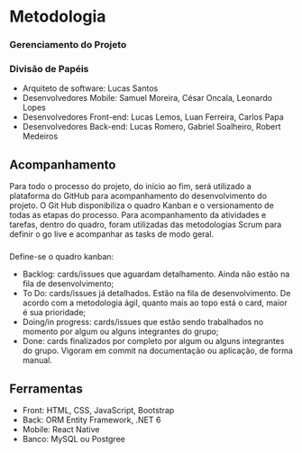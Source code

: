 
# Metodologia 
### Gerenciamento do Projeto
### Divisão de Papéis
* Arquiteto de software: Lucas Santos
* Desenvolvedores Mobile: Samuel Moreira,  César Oncala, Leonardo Lopes
* Desenvolvedores Front-end: Lucas Lemos, Luan Ferreira, Carlos Papa
* Desenvolvedores Back-end: Lucas Romero, Gabriel Soalheiro, Robert Medeiros 

## Acompanhamento

Para todo o processo do projeto, do início ao fim, será utilizado a plataforma do GitHub para acompanhamento do desenvolvimento do projeto. O Git Hub disponibiliza o quadro Kanban e o versionamento de todas as etapas do processo. Para acompanhamento da atividades e tarefas, dentro do quadro, foram utilizadas das metodologias Scrum para definir o go live e acompanhar as tasks de modo geral.
###
Define-se o quadro kanban:
* Backlog: cards/issues que aguardam detalhamento. Ainda não estão na fila de desenvolvimento;
* To Do: cards/issues já detalhados. Estão na fila de desenvolvimento. De acordo com a metodologia ágil, quanto mais ao topo está o card, maior é sua prioridade;
* Doing/in progress: cards/issues que estão sendo trabalhados no momento por algum ou alguns integrantes do grupo;
* Done: cards finalizados por completo por algum ou alguns integrantes do grupo. Vigoram em commit na documentação ou aplicação, de forma manual.

## Ferramentas

* Front: HTML, CSS, JavaScript, Bootstrap
* Back:  ORM Entity Framework, .NET 6
* Mobile:  React Native
* Banco: MySQL ou Postgree

